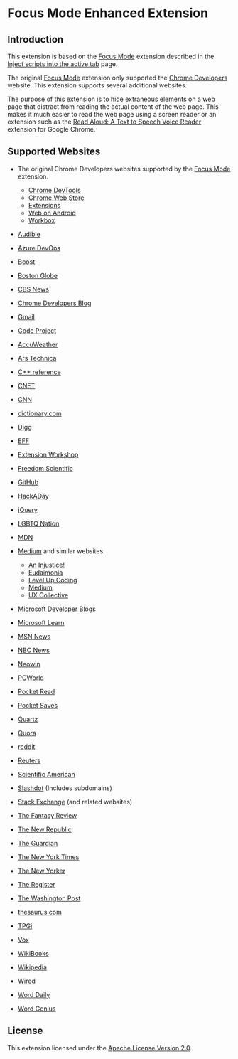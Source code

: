 # Focus Mode Enhanced Extension

## Introduction

This extension is based on the [Focus Mode][1] extension described in the [Inject scripts into the active tab][2] page.

The original [Focus Mode][1] extension only supported the [Chrome Developers][3] website. This extension supports several additional websites.

The purpose of this extension is to hide extraneous elements on a web page that distract from reading the actual content of the web page. This makes it much easier to read the web page using a screen reader or an extension such as the [Read Aloud: A Text to Speech Voice Reader][4] extension for Google Chrome.

## Supported Websites

* The original Chrome Developers websites supported by the [Focus Mode][1] extension.

   - [Chrome DevTools](https://developer.chrome.com/docs/devtools)
   - [Chrome Web Store](https://developer.chrome.com/docs/webstore)
   - [Extensions](https://developer.chrome.com/docs/extensions)
   - [Web on Android](https://developer.chrome.com/docs/android/)
   - [Workbox](https://developer.chrome.com/docs/workbox)

* [Audible][45]
* [Azure DevOps][57]
* [Boost][58]
* [Boston Globe][51]
* [CBS News][53]
* [Chrome Developers Blog][29]
* [Gmail][32]
* [Code Project][36]
* [AccuWeather][27]
* [Ars Technica][25]
* [C++ reference][5]
* [CNET][19]
* [CNN][34]
* [dictionary.com][44]
* [Digg][21]
* [EFF][42]
* [Extension Workshop][6]
* [Freedom Scientific][24]
* [GitHub][7]
* [HackADay][8]
* [jQuery][9]
* [LGBTQ Nation][55]
* [MDN][10]
* [Medium][20] and similar websites.

  - [An Injustice!](https://aninjusticemag.com/)
  - [Eudaimonia](https://eand.co/)
  - [Level Up Coding](https://levelup.gitconnected.com/)
  - [Medium](https://medium.com/)
  - [UX Collective](https://uxdesign.cc/)

* [Microsoft Developer Blogs][11]
* [Microsoft Learn][12]
* [MSN News][50]
* [NBC News][39]
* [Neowin][33]
* [PCWorld][40]
* [Pocket Read][49]
* [Pocket Saves][48]
* [Quartz][13]
* [Quora][22]
* [reddit][59]
* [Reuters][46]
* [Scientific American][26]
* [Slashdot][28] (Includes subdomains)
* [Stack Exchange][41] (and related websites)
* [The Fantasy Review][23]
* [The New Republic][54]
* [The Guardian][47]
* [The New York Times][14]
* [The New Yorker][35]
* [The Register][15]
* [The Washington Post][16]
* [thesaurus.com][43]
* [TPGi][17]
* [Vox][52]
* [WikiBooks][31]
* [Wikipedia][30]
* [Wired][56]
* [Word Daily][37]
* [Word Genius][38]

## License

This extension licensed under the [Apache License Version 2.0][18].


[1]: <https://github.com/GoogleChrome/chrome-extensions-samples/tree/main/functional-samples/tutorial.focus-mode>
[2]: <https://developer.chrome.com/docs/extensions/mv3/getstarted/tut-focus-mode/>
[3]: <https://developer.chrome.com/>
[4]: <https://chrome.google.com/webstore/detail/read-aloud-a-text-to-spee/hdhinadidafjejdhmfkjgnolgimiaplp>
[5]: <https://en.cppreference.com/>
[6]: <https://extensionworkshop.com/>
[7]: <https://github.com/>
[8]: <https://hackaday.com/>
[9]: <https://api.jquery.com>
[10]: <https://developer.mozilla.org/en-US/docs/>
[11]: <https://devblogs.microsoft.com/>
[12]: <https://learn.microsoft.com>
[13]: <https://qz.com/>
[14]: <https://www.nytimes.com/>
[15]: <https://www.theregister.com/>
[16]: <https://www.washingtonpost.com/>
[17]: <https://www.tpgi.com/>
[18]: <https://www.apache.org/licenses/LICENSE-2.0>
[19]: <https://www.cnet.com/>
[20]: <https://medium.com/>
[21]: <https://digg.com/>
[22]: <https://www.quora.com/>
[23]: <https://thefantasyreviews.com/>
[24]: <https://www.freedomscientific.com/>
[25]: <https://arstechnica.com/>
[26]: <https://www.scientificamerican.com/>
[27]: <https://www.accuweather.com/en/us/>
[28]: <https://slashdot.org/>
[29]: <https://developer.chrome.com/blog/>
[30]: <https://en.wikipedia.org/wiki/>
[31]: <https://en.wikibooks.org/wiki/>
[32]: <https://mail.google.com/mail/>
[33]: <https://www.neowin.net/>
[34]: <https://www.cnn.com/>
[35]: <https://www.newyorker.com/>
[36]: <https://www.codeproject.com/>
[37]: <https://worddaily.com/>
[38]: <https://www.wordgenius.com/>
[39]: <https://www.nbcnews.com/news/us-news/>
[40]: <https://www.pcworld.com/article/>
[41]: <https://stackexchange.com/>
[42]: <https://www.eff.org/>
[43]: <https://www.thesaurus.com/>
[44]: <https://www.dictionary.com/>
[45]: <https://www.audible.com/>
[46]: <https://www.reuters.com/>
[47]: <https://www.theguardian.com/>
[48]: <https://getpocket.com/saves>
[49]: <https://getpocket.com/read>
[50]: <https://www.msn.com/en-us/news/>
[51]: <https://www.bostonglobe.com/>
[52]: <https://www.vox.com/>
[53]: <https://www.cbsnews.com/>
[54]: <https://newrepublic.com/>
[55]: <https://www.lgbtqnation.com/>
[56]: <https://www.wired.com/>
[57]: <https://dev.azure.com/>
[58]: <https://www.boost.org/>
[59]: <https://www.reddit.com/>
